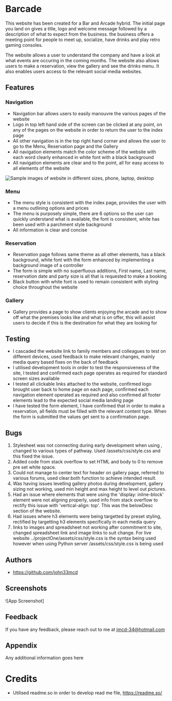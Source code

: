 # Barcade

This website has been created for a Bar and Arcade hybrid. The initial page you land on gives
a title, logo and welcome message followed by a description of what to expect from the business.
the business offers a meeting point for people to meet up, socialize, have drinks and play retro gaming
consoles.

The website allows a user to understand the company and have a look at what events are occuring in the coming months.
The website also allows users to make a reservation, view the gallery and see the drinks menu. It also enables users
access to the relevant social media websites.




## Features

### Navigation

- Navigation bar allows users to easily manouvre the various pages of the website
- Logo in top left hand side of the screen can be clicked at any point, on any of the pages on the website in order to return the user to the index page
- All other navigation is in the top right hand corner and allows the user to go to the Menu, Reservation page and the Gallery
- All navigation elements match the color scheme of the website with each word clearly enhanced in white font with a black background
- All navigation elements are clear and to the point, all for easy access to all elements of the website

![Sample images of website in different sizes, phone, laptop, desktop](../projectOne/assets/images/amIResponsive.jpg "Website in different sizes")

### Menu

- The menu style is consistent with the index page, provides the user with a menu outlining options and prices
- The menu is purposely simple, there are 6 options so the user can quickly understand what is available, the font is consistent, white has been used with a parchment style background
- All information is clear and concise

### Reservation

- Reservation page follows same theme as all other elements, has a black background, white font with the form enhanced by implementing a background image of a controller
- The form is simple with no superfluous additions, First name, Last name, reservation date and party size is all that is requested to make a booking
- Black button with white font is used to remain consistent with styling choice throughout the website

### Gallery

- Gallery provides a page to show clients enjoying the arcade and to show off what the premises looks like and what is on offer, this will assist users to decide if this is the destination for what they are looking for


## Testing

- I cascaded the website link to family members and colleagues to test on different devices, used feedback to make relevant changes, mainly media query based fixes on the back of feedback
- I utilised  development tools in order to test the responsiveness of the site, I tested and confirmed each page operates as required for standard screen sizes available
- I tested all clickable links attached to the website, confirmed logo brought user back to home page on each page, confirmed each navigation element operated as required and also confirmed all footer elements lead to the expected social media landing page
- I have tested the form element, I have confirmed that in order to make a reservation, all fields must be filled with the relevant content type. When the form is submitted the values get sent to a confirmation page.


## Bugs

1. Stylesheet was not connecting during early development when using <link rel="stylesheet" href="../ProjectOne/assets/css/style.css">, changed to various types of pathway. Used /assets/css/style.css and this fixed the issue.
2. Added code from stack overflow to set HTML and body to 0 to remove pre set white space.
3. Could not manage to center text for header on gallery page, referred to various forums, used clear:both function to achieve intended result.
4. Was having issues levelling gallery photos during development, gallery sizing not working, used min height and max height to level out pictures.
5. Had an issue where elements that were using the 'display: inline-block' element were not aligning properly, used info from stack overflow to rectify this issue with 'vertical-align: top'. This was the belowDesc section of the website.
6. Had issues where h3 elements were being targetted by preset styling, rectified by targetting h3 elements specifically in each media query
7. links to images and spreadsheet not working after commitment to site, changed spreadsheet link and image links to suit change. For live website ../projectOne/assets/css/style.css is the syntax being used however when using Python server /assets/css/style.css is being used


## Authors

- https://github.com/john33mcd


## Screenshots

![App Screenshot]


## Feedback

If you have any feedback, please reach out to me at jmcd-34@hotmail.com

## Appendix

Any additional information goes here



# Credits

- Utilised readme.so in order to develop read me file, https://readme.so/
